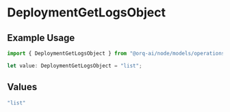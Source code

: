 # DeploymentGetLogsObject

## Example Usage

```typescript
import { DeploymentGetLogsObject } from "@orq-ai/node/models/operations";

let value: DeploymentGetLogsObject = "list";
```

## Values

```typescript
"list"
```